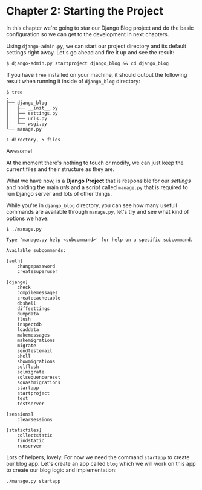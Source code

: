 # Chapter 2: Starting the Project

In this chapter we're going to star our Django Blog project and do the basic configuration so we can get to the development in next chapters.

Using `django-admin.py`, we can start our project directory and its default settings right away. Let's go ahead and fire it up and see the result:

```
$ django-admin.py startproject django_blog && cd django_blog
```
If you have `tree` installed on your machine, it should output the following result when running it inside of `django_blog` directory:
```
$ tree 
.
├── django_blog
│   ├── __init__.py
│   ├── settings.py
│   ├── urls.py
│   └── wsgi.py
└── manage.py

1 directory, 5 files
```

Awesome!

At the moment there's nothing to touch or modify, we can just keep the current files and their structure as they are.

What we have now, is a **Django Project** that is responsible for our *settings* and holding the main *urls* and a script called `manage.py` that is required to run Django server and lots of other things.

While you're in `django_blog` directory, you can see how many usefull commands are available through `manage.py`, let's try and see what kind of options we have:

```
$ ./manage.py

Type 'manage.py help <subcommand>' for help on a specific subcommand.

Available subcommands:

[auth]
    changepassword
    createsuperuser

[django]
    check
    compilemessages
    createcachetable
    dbshell
    diffsettings
    dumpdata
    flush
    inspectdb
    loaddata
    makemessages
    makemigrations
    migrate
    sendtestemail
    shell
    showmigrations
    sqlflush
    sqlmigrate
    sqlsequencereset
    squashmigrations
    startapp
    startproject
    test
    testserver

[sessions]
    clearsessions

[staticfiles]
    collectstatic
    findstatic
    runserver
```

Lots of helpers, lovely. For now we need the command `startapp` to create our blog app.
Let's create an app called `blog` which we will work on this app to create our blog logic and implementation:
```
./manage.py startapp
```
